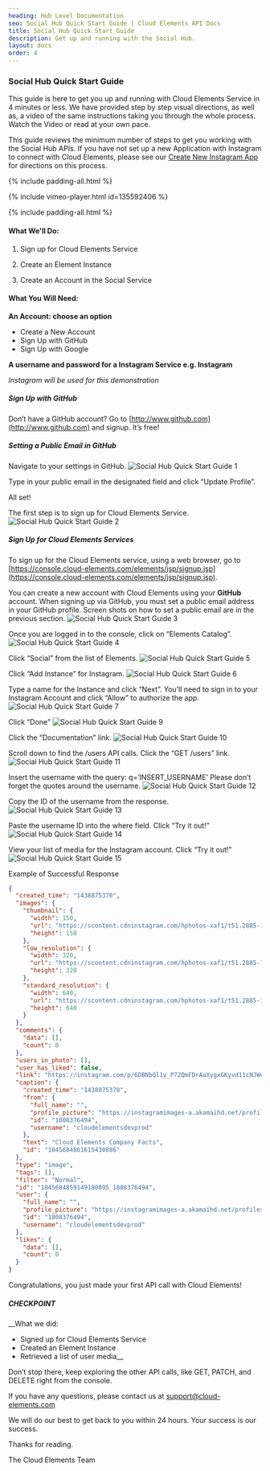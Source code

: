 ```yaml
---
heading: Hub Level Documentation
seo: Social Hub Quick Start Guide | Cloud Elements API Docs
title: Social Hub Quick Start Guide
description: Get up and running with the Social Hub.
layout: docs
order: 4
---
```


### Social Hub Quick Start Guide

This guide is here to get you up and running with Cloud Elements Service in 4 minutes or less. We have provided step by step visual directions, as well as, a video of the same instructions taking you through the whole process. Watch the Video or read at your own pace.

This guide reviews the minimum number of steps to get you working with the Social Hub APIs. If you have not set up a new Application with Instagram to connect with Cloud Elements, please see our [Create New Instagram App](/docs/elements/instagram/instagram-endpoint-setup.html) for directions on this process.

{% include padding-all.html %}

{% include vimeo-player.html id=135592406 %}

{% include padding-all.html %}

#### What We'll Do:

1. Sign up for Cloud Elements Service

2. Create an Element Instance

3. Create an Account in the Social Service

#### What You Will Need:

__An Account: choose an option__

* Create a New Account
* Sign Up with GitHub
* Sign Up with Google

__A username and password for a Instagram Service e.g. Instagram__

*Instagram will be used for this demonstration*

##### Sign Up with GitHub

Don’t have a GitHub account? Go to [http://www.github.com](http://www.github.com) and signup. It’s free!

##### Setting a Public Email in GitHub

Navigate to your settings in GitHub.
![Social Hub Quick Start Guide 1](http://cloud-elements.com/wp-content/uploads/2014/08/gitHub2.gif)

Type in your public email in the designated field and click “Update Profile”.

All set!

The first step is to sign up for Cloud Elements Service.
![Social Hub Quick Start Guide 2](http://cloud-elements.com/wp-content/uploads/2014/08/gitHub21.gif)

##### Sign Up for Cloud Elements Services

To sign up for the Cloud Elements service, using a web browser, go to [https://console.cloud-elements.com/elements/jsp/signup.jsp](https://console.cloud-elements.com/elements/jsp/signup.jsp).

You can create a new account with Cloud Elements using your __GitHub__ account. When signing up via GitHub, you must set a public email address in your GitHub profile. Screen shots on how to set a public email are in the previous section.
![Social Hub Quick Start Guide 3](http://cloud-elements.com/wp-content/uploads/2014/10/quickGuideSignup.png)

Once you are logged in to the console, click on “Elements Catalog”.
![Social Hub Quick Start Guide 4](http://cloud-elements.com/wp-content/uploads/2014/10/quickGuide1.png)

Click “Social” from the list of Elements.
![Social Hub Quick Start Guide 5](http://cloud-elements.com/wp-content/uploads/2015/08/InstagramAPI1.png)

Click “Add Instance” for Instagram.
![Social Hub Quick Start Guide 6](http://cloud-elements.com/wp-content/uploads/2015/08/InstagramAPI2.png)

Type a name for the Instance and click “Next”.  You’ll need to sign in to your Instagram Account and click “Allow” to authorize the app.
![Social Hub Quick Start Guide 7](http://cloud-elements.com/wp-content/uploads/2015/08/InstagramAPI3.png)

Click “Done”
![Social Hub Quick Start Guide 9](http://cloud-elements.com/wp-content/uploads/2015/08/InstagramAPI4.png)

Click the “Documentation” link.
![Social Hub Quick Start Guide 10](http://cloud-elements.com/wp-content/uploads/2015/08/InstagramAPI5.png)

Scroll down to find the /users API calls. Click the “GET /users” link.
![Social Hub Quick Start Guide 11](http://cloud-elements.com/wp-content/uploads/2015/08/InstagramAPI6.png)

Insert the username with the query: q=’INSERT_USERNAME’
Please don’t forget the quotes around the username.
![Social Hub Quick Start Guide 12](http://cloud-elements.com/wp-content/uploads/2015/08/InstagramAPI7.png)

Copy the ID of the username from the response.
![Social Hub Quick Start Guide 13](http://cloud-elements.com/wp-content/uploads/2015/08/InstagramAPI8.png)

Paste the username ID into the where field.
Click “Try it out!”
![Social Hub Quick Start Guide 14](http://cloud-elements.com/wp-content/uploads/2015/08/InstagramAPI9.png)

View your list of media for the Instagram account.
Click “Try it out!”
![Social Hub Quick Start Guide 15](http://cloud-elements.com/wp-content/uploads/2015/08/InstagramAPI10.png)

Example of Successful Response

```JSON
{
  "created_time": "1438875370",
  "images": {
    "thumbnail": {
      "width": 150,
      "url": "https://scontent.cdninstagram.com/hphotos-xaf1/t51.2885-15/s150x150/e15/11348233_450948155077015_1654734039_n.jpg",
      "height": 150
    },
    "low_resolution": {
      "width": 320,
      "url": "https://scontent.cdninstagram.com/hphotos-xaf1/t51.2885-15/s320x320/e15/11348233_450948155077015_1654734039_n.jpg",
      "height": 320
    },
    "standard_resolution": {
      "width": 640,
      "url": "https://scontent.cdninstagram.com/hphotos-xaf1/t51.2885-15/s640x640/e15/11348233_450948155077015_1654734039_n.jpg",
      "height": 640
    }
  },
  "comments": {
    "data": [],
    "count": 0
  },
  "users_in_photo": [],
  "user_has_liked": false,
  "link": "https://instagram.com/p/6DBNbQl1y_P72QmFDrAaXygxGKyvd11cNJWqo0/",
  "caption": {
    "created_time": "1438875370",
    "from": {
      "full_name": "",
      "profile_picture": "https://instagramimages-a.akamaihd.net/profiles/anonymousUser.jpg",
      "id": "1808376494",
      "username": "cloudelementsdevprod"
    },
    "text": "Cloud Elements Company Facts",
    "id": "1045684861615430886"
  },
  "type": "image",
  "tags": [],
  "filter": "Normal",
  "id": "1045684859149180095_1808376494",
  "user": {
    "full_name": "",
    "profile_picture": "https://instagramimages-a.akamaihd.net/profiles/anonymousUser.jpg",
    "id": "1808376494",
    "username": "cloudelementsdevprod"
  },
  "likes": {
    "data": [],
    "count": 0
  }
}
```

Congratulations, you just made your first API call with Cloud Elements!

##### CHECKPOINT

__What we did:

* Signed up for Cloud Elements Service
* Created an Element Instance
* Retrieved a list of user media__

Don’t stop there, keep exploring the other API calls, like GET, PATCH, and DELETE right from the console.

If you have any questions, please contact us at [support@cloud-elements.com](mailto:support@cloud-elements.com)

We will do our best to get back to you within 24 hours. Your success is our success.

Thanks for reading.

The Cloud Elements Team
